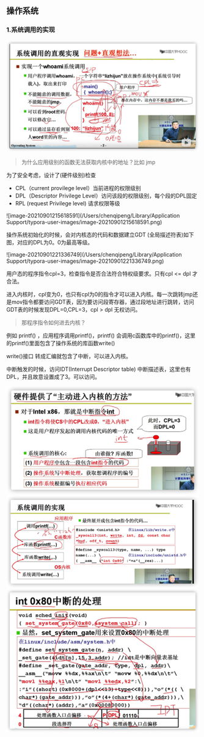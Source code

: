 ## 操作系统



### 1.系统调用的实现



![image-20210901214602474](操作系统.assets/image-20210901214602474.png)



> 为什么应用级别的函数无法获取内核中的地址？比如 jmp 

为了安全考虑，设计了(硬件级别)检查

* CPL（current provilege level）当前进程的权限级别
* DPL（Descriptor Privilege Level）访问该段的权限级别，每个段的DPL固定
* RPL (request Privilege level) 请求权限等级



![image-20210901215618591](/Users/chenqipeng/Library/Application Support/typora-user-images/image-20210901215618591.png)



操作系统初始化的时候，会对内核态的代码和数据建立GDT (全局描述符表)如下图，对应的DPL为0。0为最高等级。



![image-20210901221336749](/Users/chenqipeng/Library/Application Support/typora-user-images/image-20210901221336749.png)

用户态的程序指令cpl=3，检查指令是否合法符合特权级要求。只有cpl <= dpl 才合法。

进入内核时，cpl变为0，也只有cpl为0的指令才可以进入内核。每一次跳转jmp还是mov指令都要访问GDT表，因为要访问段寄存器，通过段地址进行跳转，访问GDT表的时候发现DPL=0,CPL=3，cpl > dpl 无权访问。



> 那程序指令如何进去内核？	

例如 printf() ，应用程序调用printf()，printf() 会调用c函数库中的printf()，这里的printf()里面包含了操作系统的库函数write()

write()接口 转成汇编就包含了中断，可以进入内核。

中断触发的时候，访问IDT(Interrupt Descriptor table) 中断描述表，这里也有DPL，并且故意设置成了3。可以访问。



<img src="操作系统.assets/image-20210902103521494.png" alt="image-20210902103521494" style="zoom:50%;" />

<img src="操作系统.assets/image-20210902104342965.png" alt="image-20210902104342965" style="zoom:50%;" />



<img src="操作系统.assets/image-20210902110938810.png" alt="image-20210902110938810" style="zoom:50%;" />